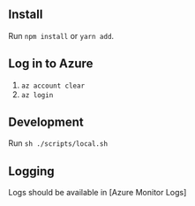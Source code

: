 ## Install

Run `npm install` or `yarn add`.

## Log in to Azure
1. `az account clear`
2. `az login`

## Development
Run `sh ./scripts/local.sh`

## Logging
Logs should be available in [Azure Monitor Logs]